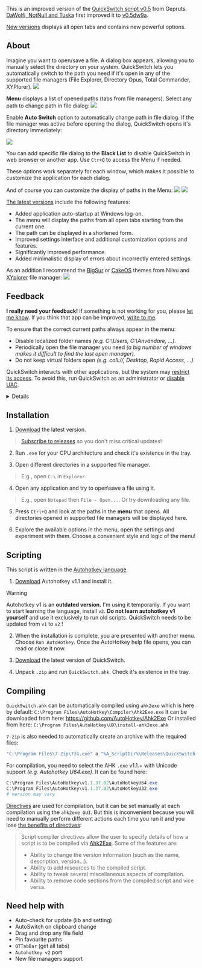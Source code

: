 This is an improved version of the [QuickSwitch script v0.5](https://github.com/gepruts/QuickSwitch) from Gepruts. [DaWolfi, NotNull and Tuska](https://www.voidtools.com/forum/viewtopic.php?t=9881) first improved it to [v0.5dw9a](https://www.voidtools.com/forum/download/file.php?id=2235).

[New versions](https://github.com/JoyHak/QuickSwitch/releases) displays all open tabs and contains new powerful options. 

## About

Imagine you want to open/save a file. A dialog box appears, allowing you to manually select the directory on your system. QuickSwitch lets you automatically switch to the path you need if it's open in any of the supported file managers (File Explorer, Directory Opus, Total Commander, XYPlorer). 
![](https://github.com/JoyHak/QuickSwitch/blob/main/Images/white.png)

**Menu** displays a list of opened paths (tabs from file managers). Select any path to change path in file dialog:
![](https://github.com/JoyHak/QuickSwitch/blob/main/Images/menu.gif)

Enable **Auto Switch** option to automatically change path in file dialog. If the file manager was active before opening the dialog, QuickSwitch opens it's directory immediately:

![](https://github.com/JoyHak/QuickSwitch/blob/main/Images/autoswitch.gif)

You can add specific file dialog to the **Black List** to disable QuickSwitch in web browser or another app. Use `Ctr+Q` to access the Menu if needed.

These options work separately for each window, which makes it possible to customize the application for each dialog.

And of course you can customize the display of paths in the Menu:
![](https://github.com/JoyHak/QuickSwitch/blob/main/Images/settings.png)
![](https://github.com/JoyHak/QuickSwitch/blob/main/Images/settings.gif)

[The latest versions](https://github.com/JoyHak/QuickSwitch/releases) include the following features:

- Added application auto-startup at Windows log-on.
- The menu will display the paths from all open tabs starting from the current one. 
- The path can be displayed in a shortened form.
- Improved settings interface and additional customization options and features.
- Significantly improved performance.
- Added minimalistic display of errors about incorrectly entered settings.

As an addition I recommend the [BigSur](https://www.deviantart.com/niivu/art/Big-Sur-2-Windows-10-Themes-861727886) or [CakeOS](https://www.deviantart.com/niivu/art/cakeOS-2-0-for-Windows-11-953541433) themes from Niivu and [XYplorer](https://www.xyplorer.com/index.php) file manager:
![](https://github.com/JoyHak/QuickSwitch/blob/main/Images/xyplorer.png)


## Feedback

**I really need your feedback!** If something is not working for you, please [let me know](https://github.com/JoyHak/QuickSwitch/issues/new?template=bug-report.yaml). If you think that app can be improved, [write to me](https://github.com/JoyHak/QuickSwitch/issues/new?template=feature-request.yaml).

To ensure that the correct current paths always appear in the menu:
- Disable localized folder names *(e.g. C:\Users, C:\Användare, ...).*                       
- Periodically open the file manager you need *(a big number of windows makes it difficult to find the last open manager).*
- Do not keep virtual folders open *(e.g. coll://, Desktop, Rapid Access, ...).*

QuickSwitch interacts with other applications, but the system may [restrict its access](https://learn.microsoft.com/en-us/previous-versions/windows/it-pro/windows-10/security/threat-protection/security-policy-settings/user-account-control-allow-uiaccess-applications-to-prompt-for-elevation-without-using-the-secure-desktop). To avoid this, run QuickSwitch as an administrator or [disable UAC](https://superuser.com/a/1773044).

<details><summary>Details</summary>

QuickSwitch is written in AutoHotkey, which uses WinAPI. It sends messages to other file managers and receives information about the current file dialog and its contents. For these actions to work correctly, it is required that **the target process is not running as an administrator** or QuickSwitch is running with UI access (if it is not a compiled `.ahk` file) or as an administrator. The reason for this is [UIPI](https://learn.microsoft.com/en-us/previous-versions/windows/it-pro/windows-10/security/threat-protection/security-policy-settings/user-account-control-allow-uiaccess-applications-to-prompt-for-elevation-without-using-the-secure-desktop):

> User Interface Privilege Isolation (UIPI) implements restrictions in the Windows subsystem that prevent lower-privilege applications from sending messages or installing hooks in higher-privilege processes. Higher-privilege applications are permitted to send messages to lower-privilege processes. UIPI doesn't interfere with or change the behavior of messages between applications at the same privilege (or integrity) level.

</details>

## Installation

1. [Download](https://github.com/JoyHak/QuickSwitch/releases) the latest version.

> [Subscribe to releases](https://docs.github.com/en/account-and-profile/managing-subscriptions-and-notifications-on-github/setting-up-notifications/about-notifications#notifications-and-subscriptions) so you don't miss critical updates!

2. Run `.exe` for your CPU architecture and check it's existence in the tray.

3. Open different directories in a supported file manager.

> E.g., open `C:\` in `Explorer`.

4. Open any application and try to open\save a file using it.

> E.g., open `Notepad` then `File - Open...`. Or try downloading any file.

5. Press `Ctrl+Q` and look at the paths in the **menu** that opens. All directories opened in supported file managers will be displayed here.

6. Explore the available options in the menu, open the settings and experiment with them. Choose a convenient style and logic of the menu!

## Scripting

This script is written in the [Autohotkey language](https://en.m.wikipedia.org/wiki/AutoHotkey).

1. [Download](https://www.autohotkey.com/download/) Autohotkey v1.1 and install it. 

> [!WARNING]
> Autohotkey v1 is an **outdated version.** I'm using it temporarily. If you want to start learning the language, install `v2`. **Do not learn autohotkey v1 yourself** and use it exclusively to run old scripts. QuickSwitch needs to be updated from `v1` to `v2` !

2. When the installation is complete, you are presented with another menu. Choose `Run AutoHotkey`.
Once the AutoHotkey help file opens, you can read or close it now. 

3. [Download](https://github.com/JoyHak/QuickSwitch/releases) the latest version of QuickSwitch.
5.  Unpack `.zip` and run `QuickSwitch.ahk`. Check it's existence in the tray.

## Compiling	

`QuickSwitch.ahk` can be automatically compiled using `ahk2exe` which is here by default: `C:\Program Files\AutoHotkey\Compiler\Ahk2Exe.exe` 
It can be downloaded from here: https://github.com/AutoHotkey/Ahk2Exe
Or installed from here: `C:\Program Files\AutoHotkey\UX\install-ahk2exe.ahk`

`7-zip` is also needed to automatically create an archive with the required files: 

```powershell
"C:\Program Files\7-Zip\7zG.exe" a "%A_ScriptDir%\Releases\QuickSwitch 1.0".zip -tzip -sae -- "%A_ScriptDir%\QuickSwitch.ahk" "%A_ScriptDir%\Lib" "%A_ScriptDir%\QuickSwitch.ico"
```

For compilation, you need to select the AHK `.exe` v1.1.+ with Unicode support *(e.g. Autohotkey U64.exe)*. It can be found here:
```powershell
C:\Program Files\AutoHotkey\v1.1.37.02\AutoHotkeyU64.exe
C:\Program Files\AutoHotkey\v1.1.37.02\AutoHotkeyU32.exe
# version may vary
```

[Directives](https://www.autohotkey.com/docs/v1/misc/Ahk2ExeDirectives.htm#Bin) are used for compilation, but it can be set manually at each compilation using the `ahk2exe GUI`. But this is inconvenient because you will need to manually perform different actions each time you run it and you lose [the benefits of directives](https://www.autohotkey.com/docs/v1/misc/Ahk2ExeDirectives.htm#SetProp):

> Script compiler directives allow the user to specify details of how a script is to be compiled via [Ahk2Exe](https://www.autohotkey.com/docs/v1/Scripts.htm#ahk2exe). Some of the features are:
>
> - Ability to change the version information (such as the name, description, version...).
> - Ability to add resources to the compiled script.
> - Ability to tweak several miscellaneous aspects of compilation.
> - Ability to remove code sections from the compiled script and vice versa.

## Need help with
- Auto-check for update (lib and setting)
- AutoSwitch on clipboard change
- Drag and drop any file field
- Pin favourite paths
- `QTTabBar` (get all tabs)
- `Autohotkey v2` port
- New file managers support
